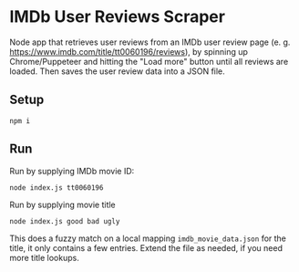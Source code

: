 # IMDb User Reviews Scraper

Node app that retrieves user reviews from an IMDb user review page (e. g.
https://www.imdb.com/title/tt0060196/reviews), by spinning up Chrome/Puppeteer
and hitting the "Load more" button until all reviews are loaded. Then saves
the user review data into a JSON file.

## Setup

```
npm i
```

## Run

Run by supplying IMDb movie ID:

```
node index.js tt0060196
```

Run by supplying movie title

```
node index.js good bad ugly
```

This does a fuzzy match on a local mapping `imdb_movie_data.json` for the title,
it only contains a few entries. Extend the file as needed, if you need more title
lookups.
